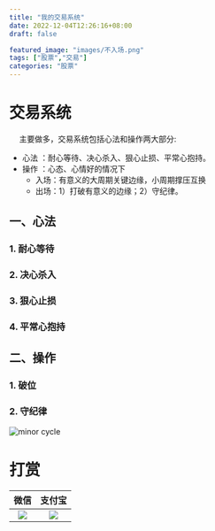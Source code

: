 ```yaml
---
title: "我的交易系统"
date: 2022-12-04T12:26:16+08:00
draft: false

featured_image: "images/不入场.png"
tags: ["股票","交易"]
categories: "股票"
---
```


# 交易系统

&emsp; 主要做多，交易系统包括心法和操作两大部分:
- 心法 ：耐心等待、决心杀入、狠心止损、平常心抱持。
- 操作 ：心态、心情好的情况下
  - 入场：有意义的大周期关键边缘，小周期撑压互换
  - 出场：1）打破有意义的边缘；2）守纪律。


## 一、心法
### 1. 耐心等待
### 2. 决心杀入
### 3. 狠心止损
### 4. 平常心抱持

## 二、操作
### 1. 破位
### 2. 守纪律





![minor cycle](../../images/小周期撑压互换.png "小周期撑压互换")




# 打赏
<!-- 
![wechat QRCode](../../images/WechatFee.png "微信收款码")
![Alipay QRCode](../../images/AliPayFee.png "支付宝收款码")
-->

微信                        |  支付宝
:------------------------------:|:--------------------------------:
![](../../images/WechatFee.png) |  ![](../../images/AliPayFee.png)


